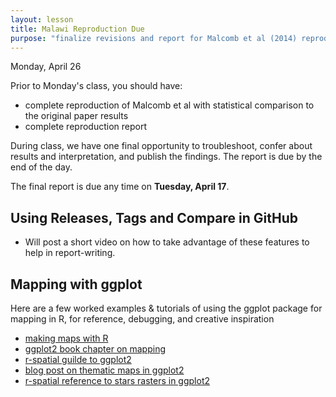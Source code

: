 ```yaml
---
layout: lesson
title: Malawi Reproduction Due
purpose: "finalize revisions and report for Malcomb et al (2014) reproduction"
---
```


Monday, April 26

Prior to Monday's class, you should have:

* complete reproduction of Malcomb et al with statistical comparison to the original paper results
* complete reproduction report

During class, we have one final opportunity to troubleshoot, confer about results and interpretation, and publish the findings. The report is due by the end of the day.

The final report is due any time on **Tuesday, April 17**.

## Using Releases, Tags and Compare in GitHub

* Will post a short video on how to take advantage of these features to help in report-writing.

## Mapping with ggplot

Here are a few worked examples & tutorials of using the ggplot package for mapping in R, for reference, debugging, and creative inspiration

- [making maps with R](http://eriqande.github.io/rep-res-web/lectures/making-maps-with-R.html#map-making-in-R)
- [ggplot2 book chapter on mapping](https://ggplot2-book.org/maps.html)
- [r-spatial guilde to ggplot2](https://r-spatial.org/r/2018/10/25/ggplot2-sf.html)
- [blog post on thematic maps in ggplot2](https://timogrossenbacher.ch/2016/12/beautiful-thematic-maps-with-ggplot2-only/)
- [r-spatial reference to stars rasters in ggplot2](https://r-spatial.github.io/stars/reference/geom_stars.html)